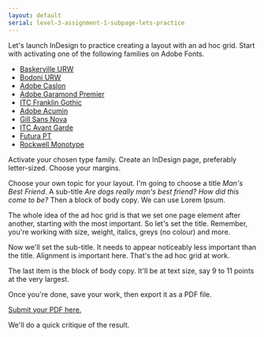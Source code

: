 ```yaml
---
layout: default
serial: level-3-assignment-1-subpage-lets-practice
---
```

Let's launch InDesign to practice creating a layout with an ad hoc grid. Start with activating one of the following families on Adobe Fonts.

<ul class="hasBullets">
	<li><a href="https://fonts.adobe.com/fonts/baskerville-urw" title="Baskerville">Baskerville URW</a></li>
	<li><a href="https://fonts.adobe.com/fonts/bodoni-urw" title="Bodoni">Bodoni URW</a></li>
	<li><a href="https://fonts.adobe.com/fonts/adobe-caslon" title="Caslon">Adobe Caslon</a></li>
	<li><a href="https://fonts.adobe.com/fonts/garamond-premier" title="Adobe Garamond Premier">Adobe Garamond Premier</a></li>
	<li><a href="https://fonts.adobe.com/fonts/itc-franklin-gothic" title="ITC Franklin Gothic">ITC Franklin Gothic</a></li>
	<li><a href="https://fonts.adobe.com/fonts/acumin" title="Acumin">Adobe Acumin</a></li>
	<li><a href="https://fonts.adobe.com/fonts/gill-sans-nova" title="Gill Sans Nova">Gill Sans Nova</a></li>
	<li><a href="https://fonts.adobe.com/fonts/itc-avant-garde-gothic" title="ITC Avant Garde">ITC Avant Garde</a></li>
	<li><a href="https://fonts.adobe.com/fonts/futura-pt" title="Futur">Futura PT</a></li>
	<li><a href="https://fonts.adobe.com/fonts/rockwell" title="Rockwell">Rockwell Monotype</a></li>
</ul>

Activate your chosen type family. Create an InDesign page, preferably letter-sized. Choose your margins.

Choose your own topic for your layout. I'm going to choose a title *Man's Best Friend*. A sub-title *Are dogs really man's best friend? How did this come to be?* Then a block of body copy. We can use Lorem Ipsum.

The whole idea of the ad hoc grid is that we set one page element after another, starting with the most important. So let's set the title. Remember, you're working with size, weight, italics, greys (no colour) and more.

Now we'll set the sub-title. It needs to appear noticeably less important than the title. Alignment is important here. That's the ad hoc grid at work.

The last item is the block of body copy. It'll be at text size, say 9 to 11 points at the very largest.

Once you're done, save your work, then export it as a PDF file.

<span class="brightspace">
<a href="https://brightspace.algonquincollege.com/d2l/lms/dropbox/user/folder_submit_files.d2l?db=351623&grpid=0&isprv=0&bp=0&ou=372600" title="Submit your PDF on BrightSpace" target="_blank">Submit your PDF here.</a></span>

We'll do a quick critique of the result.

